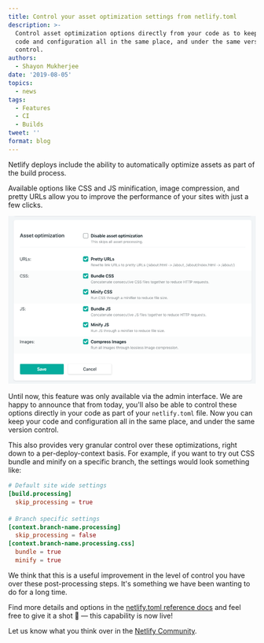 ```yaml
---
title: Control your asset optimization settings from netlify.toml
description: >-
  Control asset optimization options directly from your code as to keep your
  code and configuration all in the same place, and under the same version
  control.
authors:
  - Shayon Mukherjee
date: '2019-08-05'
topics:
  - news
tags:
  - Features
  - CI
  - Builds
tweet: ''
format: blog
---
```

Netlify deploys include the ability to automatically optimize assets as part of the build process.

Available options like CSS and JS minification, image compression, and pretty URLs allow you to improve the performance of your sites with just a few clicks.

![](/v3/img/blog/assetoptimization.png)

Until now, this feature was only available via the admin interface. We are happy to announce that from today, you'll also be able to control these options directly in your code as part of your `netlify.toml` file. Now you can keep your code and configuration all in the same place, and under the same version control.

This also provides very granular control over these optimizations, right down to a per-deploy-context basis. For example, if you want to try out CSS bundle and minify on a specific branch, the settings would look something like:

```toml
# Default site wide settings
[build.processing]
  skip_processing = true

# Branch specific settings
[context.branch-name.processing]
  skip_processing = false
[context.branch-name.processing.css]
  bundle = true
  minify = true
```

We think that this is a useful improvement in the level of control you have over these post-processing steps. It's something we have been wanting to do for a long time.

Find more details and options in the [netlify.toml reference docs](https://www.netlify.com/docs/netlify-toml-reference/#post-processing) and feel free to give it a shot 🙂 — this capability is now live!

Let us know what you think over in the [Netlify Community](https://community.netlify.com/t/control-your-asset-optimization-settings-from-netlify-toml/2533).
